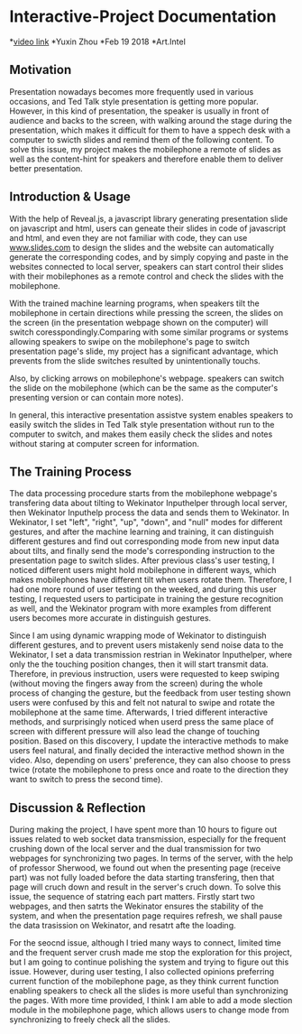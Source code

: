 # Interactive-Project Documentation

*[video link](https://youtu.be/-b6IFrfuDm4)
*Yuxin Zhou
*Feb 19 2018
*Art.Intel

## Motivation
Presentation nowadays becomes more frequently used in various occasions, and Ted Talk style presentation is getting more popular. However, in this kind of presentation, the speaker is usually in front of audience and backs to the screen, with walking around the stage during the presentation, which makes it difficult for them to have a sppech desk with a computer to swicth slides and remind them of the following content. To solve this issue, my project makes the mobilephone a remote of slides as well as the content-hint for speakers and therefore enable them to deliver better presentation.

## Introduction & Usage
With the help of Reveal.js, a javascript library generating presentation slide on javascript and html, users can geneate their slides in code of javascript and html, and even they are not familiar with code, they can use www.slides.com to design the slides and the website can automatically generate the corresponding codes, and by simply copying and paste in the websites connected to local server, speakers can start control their slides with their mobilephones as a remote control and check the slides with the mobilephone.

With the trained machine learning programs, when speakers tilt the mobilephone in certain directions while pressing the screen, the slides  on the screen (in the presentation webpage shown on the computer) will switch coresspondingly.Comparing with some similar programs or systems allowing speakers to swipe on the mobilephone's page to switch presentation page's slide, my project has a significant advantage, which prevents from the slide switches resulted by unintentionally touchs. 

Also, by clicking arrows on mobilephone's webpage. speakers can switch the slide on the mobilephone (which can be the same as the computer's presenting version or can contain more notes). 

In general, this interactive presentation assistve system enables speakers to easily switch the slides in Ted Talk style presentation without run to the computer to switch, and makes them easily check the slides and notes without staring at computer screen for information.

## The Training Process
The data processing procedure starts from the mobilephone webpage's transfering data about tilting to Wekinator Inputhelper through local server, then Wekinator Inputhelp process the data and sends them to Wekinator. In Wekinator, I set "left", "right", "up", "down", and "null" modes for different gestures, and after the machine learning and training, it can distinguish different gestures and find out corresponding mode from new input data about tilts, and finally send the mode's corresponding instruction to the presentation page to switch slides. After previous class's user testing, I noticed different users might hold mobilephone in different ways, which makes mobilephones have different tilt when users rotate them. Therefore, I had one more round of user testing on the weeked, and during this user testing, I requested users to participate in training the gesture recognition as well, and the Wekinator program with more examples from different users becomes more accurate in distinguish gestures.

Since I am using dynamic wrapping mode of Wekinator to distinguish different gestures, and to prevent users mistakenly send noise data to the Wekinator, I set a data transmission restrian in Wekinator Inputhelper, where only the the touching position changes, then it will start transmit data. Therefore, in previous instruction, users were requested to keep swiping (without moving the fingers away from the screen) during the whole process of changing the gesture, but the feedback from user testing shown users were confused by this and felt not natural to swipe and rotate the mobilephone at the same time. Afterwards, I tried different interactive methods, and surprisingly noticed when userd press the same place of screen with different pressure will also lead the change of touching position. Based on this discovery, I update the interactive methods to make users feel natural, and finally decided the interactive method shown in the video. Also, depending on users' preference, they can also choose to press twice (rotate the mobilephone to press once and roate to the direction they want to switch to press the second time).


## Discussion & Reflection
During making the project, I have spent more than 10 hours to figure out issues related to web socket data transmission, especially for the frequent crushing down of the local server and the dual transmission for two webpages for synchronizing two pages. In terms of the server, with the help of professor Sherwood, we found out when the presenting page (receive part) was not fully loaded before the data starting transfering, then that page will cruch down and result in the server's cruch down. To solve this issue, the sequence of statring each part matters. Firstly start two webpages, and then satrts the Wekinator ensures the stability of the system, and when the presentation page requires refresh, we shall pause the data trasission on Wekinator, and resatrt afte the loading. 

For the seocnd issue, although I tried many ways to connect, limited time and the frequent server crush made me stop the exploration for this project, but I am going to continue polishing the system and trying to figure out this issue. However, during user testing, I also collected opinions preferring current function of the mobilephone page, as they think current function enabling speakers to check all the slides is more useful than synchronizing the pages. With more time provided, I think I am able to add a mode slection module in the mobilephone page, which allows users to change mode from synchronizing to freely check all the slides.
